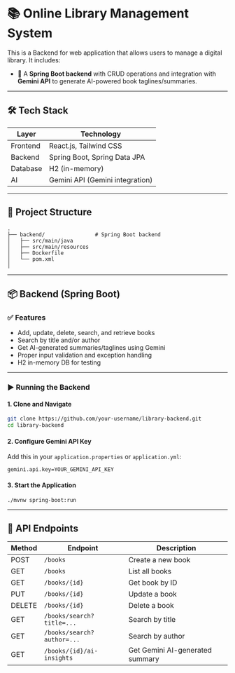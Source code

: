 # 📚 Online Library Management System

This is a Backend for web application that allows users to manage a digital library. It includes:

- 📘 A **Spring Boot backend** with CRUD operations and integration with **Gemini API** to generate AI-powered book taglines/summaries.

---

## 🛠️ Tech Stack

| Layer     | Technology                  |
|-----------|-----------------------------|
| Frontend  | React.js, Tailwind CSS      |
| Backend   | Spring Boot, Spring Data JPA|
| Database  | H2 (in-memory)              |
| AI        | Gemini API (Gemini integration) |

---

## 📂 Project Structure

```
.
├── backend/                # Spring Boot backend
│   ├── src/main/java
│   ├── src/main/resources
│   ├── Dockerfile
│   └── pom.xml
│
```

---

## 📦 Backend (Spring Boot)

### ✅ Features

- Add, update, delete, search, and retrieve books
- Search by title and/or author
- Get AI-generated summaries/taglines using Gemini
- Proper input validation and exception handling
- H2 in-memory DB for testing

---

### ▶️ Running the Backend

#### 1. Clone and Navigate

```bash
git clone https://github.com/your-username/library-backend.git
cd library-backend
```

#### 2. Configure Gemini API Key

Add this in your `application.properties` or `application.yml`:

```properties
gemini.api.key=YOUR_GEMINI_API_KEY
```

#### 3. Start the Application

```bash
./mvnw spring-boot:run
```

---

## 🧪 API Endpoints

| Method | Endpoint                      | Description                    |
|--------|-------------------------------|--------------------------------|
| POST   | `/books`                      | Create a new book              |
| GET    | `/books`                      | List all books                 |
| GET    | `/books/{id}`                 | Get book by ID                 |
| PUT    | `/books/{id}`                 | Update a book                  |
| DELETE | `/books/{id}`                 | Delete a book                  |
| GET    | `/books/search?title=...`     | Search by title                |
| GET    | `/books/search?author=...`    | Search by author               |
| GET    | `/books/{id}/ai-insights`     | Get Gemini AI-generated summary|

